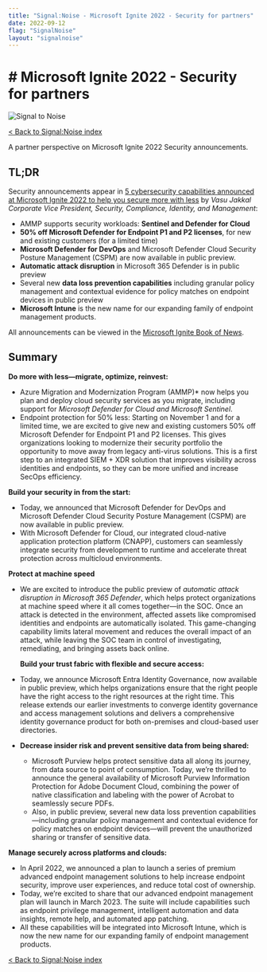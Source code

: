 ```yaml
---
title: "Signal:Noise - Microsoft Ignite 2022 - Security for partners"
date: 2022-09-12
flag: "SignalNoise"
layout: "signalnoise"
---
```


# # Microsoft Ignite 2022 - Security for partners

![Signal to Noise](/PartnerCrucible/Library/signaltonoise-msignite2022.png)

[< Back to Signal:Noise index](/PartnerCrucible/SignaltoNoise)

A partner perspective on Microsoft Ignite 2022 Security announcements.

## TL;DR
Security announcements appear in [5 cybersecurity capabilities announced at Microsoft Ignite 2022 to help you secure more with less](https://www.microsoft.com/security/blog/2022/10/12/5-cybersecurity-capabilities-announced-at-microsoft-ignite-2022-to-help-you-secure-more-with-less/) by *Vasu Jakkal Corporate Vice President, Security, Compliance, Identity, and Management*:
* AMMP supports security workloads: **Sentinel and Defender for Cloud**
* **50% off Microsoft Defender for Endpoint P1 and P2 licenses**, for new and existing customers (for a limited time)
* **Microsoft Defender for DevOps** and Microsoft Defender Cloud Security Posture Management (CSPM) are now available in public preview.
* **Automatic attack disruption** in Microsoft 365 Defender is in public preview
* Several new **data loss prevention capabilities** including granular policy management and contextual evidence for policy matches on endpoint devices in public preview
* **Microsoft Intune** is the new name for our expanding family of endpoint management products.

All announcements can be viewed in the [Microsoft Ignite Book of News](https://news.microsoft.com/ignite-2022-book-of-news/).

## Summary
  **Do more with less—migrate, optimize, reinvest:**
  * Azure Migration and Modernization Program (AMMP)* now helps you plan and deploy cloud security services as you migrate, including support for *Microsoft Defender for Cloud and Microsoft Sentinel*.
  * Endpoint protection for 50% less: Starting on November 1 and for a limited time, we are excited to give new and existing customers 50% off Microsoft Defender for Endpoint P1 and P2 licenses. This gives organizations looking to modernize their security portfolio the opportunity to move away from legacy anti-virus solutions. This is a first step to an integrated SIEM + XDR solution that improves visibility across identities and endpoints, so they can be more unified and increase SecOps efficiency.

  **Build your security in from the start:**
  * Today, we announced that Microsoft Defender for DevOps and Microsoft Defender Cloud Security Posture Management (CSPM) are now available in public preview.
  * With Microsoft Defender for Cloud, our integrated cloud-native application protection platform (CNAPP), customers can seamlessly integrate security from development to runtime and accelerate threat protection across multicloud environments.

  **Protect at machine speed**
  * We are excited to introduce the public preview of *automatic attack disruption in Microsoft 365 Defender*, which helps protect organizations at machine speed where it all comes together—in the SOC. Once an attack is detected in the environment, affected assets like compromised identities and endpoints are automatically isolated. This game-changing capability limits lateral movement and reduces the overall impact of an attack, while leaving the SOC team in control of investigating, remediating, and bringing assets back online.

	**Build your trust fabric with flexible and secure access:**
  *  Today, we announce Microsoft Entra Identity Governance, now available in public preview, which helps organizations ensure that the right people have the right access to the right resources at the right time. This release extends our earlier investments to converge identity governance and access management solutions and delivers a comprehensive identity governance product for both on-premises and cloud-based user directories.
*
	**Decrease insider risk and prevent sensitive data from being shared:**
  * Microsoft Purview helps protect sensitive data all along its journey, from data source to point of consumption. Today, we’re thrilled to announce the general availability of Microsoft Purview Information Protection for Adobe Document Cloud, combining the power of native classification and labeling with the power of Acrobat to seamlessly secure PDFs.
  * Also, in public preview, several new data loss prevention capabilities—including granular policy management and contextual evidence for policy matches on endpoint devices—will prevent the unauthorized sharing or transfer of sensitive data.

**Manage securely across platforms and clouds:**
* In April 2022, we announced a plan to launch a series of premium advanced endpoint management solutions to help increase endpoint security, improve user experiences, and reduce total cost of ownership.
* Today, we’re excited to share that our advanced endpoint management plan will launch in March 2023. The suite will include capabilities such as endpoint privilege management, intelligent automation and data insights, remote help, and automated app patching.
* All these capabilities will be integrated into Microsoft Intune, which is now the new name for our expanding family of endpoint management products.



[< Back to Signal:Noise index](/PartnerCrucible/SignaltoNoise)

